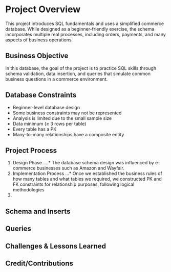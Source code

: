 # Project Overview <!-- Purpose of the Project -->

This project introduces SQL fundamentals and uses a simplified commerce database. While designed as a beginner-friendly exercise, the schema incorporates multiple real processes, including orders, payments, and many aspects of business operations.

## Business Objective <!-- Goal of the Project -->

In this database, the goal of the project is to practice SQL skills through schema validation, data insertion, and queries that simulate common business questions in a commerce environment. 

## Database Constraints 

- Beginner-level database design 
- Some business constraints may not be represented 
- Analysis is limited due to the small sample size
- Data minimum (≥ 3 rows per table)
- Every table has a PK
- Many-to-many relationships have a composite entity 

## Project Process

1. Design Phase 
....* The database schema design was influenced by e-commerce businesses such as Amazon and Wayfair.
2. Implementation Process
...* Once we established the business rules of how many tables and what tables we required, we constructed PK and FK constraints for relationship purposes, following logical methodologies 
3. 
   
## Schema and Inserts 



## Queries 



## Challenges & Lessons Learned 



## Credit/Contributions 



